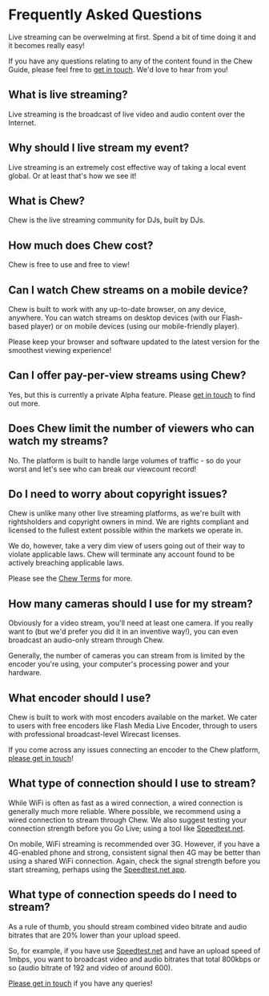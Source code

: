 # Frequently Asked Questions

Live streaming can be overwelming at first. Spend a bit of time doing it and it becomes really easy! 

If you have any questions relating to any of the content found in the Chew Guide, please feel free to [get in touch](http://chew.tv/guide/help_and_support). We'd love to hear from you!

## What is live streaming?

Live streaming is the broadcast of live video and audio content over the Internet.

## Why should I live stream my event?

Live streaming is an extremely cost effective way of taking a local event global. Or at least that's how we see it! 

## What is Chew?

Chew is the live streaming community for DJs, built by DJs.

## How much does Chew cost?

Chew is free to use and free to view! 

## Can I watch Chew streams on a mobile device?

Chew is built to work with any up-to-date browser, on any device, anywhere. You can watch streams on desktop devices (with our Flash-based player) or on mobile devices (using our mobile-friendly player).

Please keep your browser and software updated to the latest version for the smoothest viewing experience! 

## Can I offer pay-per-view streams using Chew?

Yes, but this is currently a private Alpha feature. Please [get in touch](http://chew.tv/guide/help_and_support) to find out more.

## Does Chew limit the number of viewers who can watch my streams?

No. The platform is built to handle large volumes of traffic - so do your worst and let's see who can break our viewcount record!

## Do I need to worry about copyright issues?

Chew is unlike many other live streaming platforms, as we're built with rightsholders and copyright owners in mind. We are rights compliant and licensed to the fullest extent possible within the markets we operate in. 

We do, however, take a very dim view of users going out of their way to violate applicable laws. Chew will terminate any account found to be actively breaching applicable laws. 

Please see the [Chew Terms](http://chew.tv/guide/terms/getting_started) for more.

## How many cameras should I use for my stream?

Obviously for a video stream, you'll need at least one camera. If you really want to (but we'd prefer you did it in an inventive way!), you can even broadcast an audio-only stream through Chew.

Generally, the number of cameras you can stream from is limited by the encoder you're using, your computer's processing power and your hardware.

## What encoder should I use?

Chew is built to work with most encoders available on the market. We cater to users with free encoders like Flash Media Live Encoder, through to users with professional broadcast-level Wirecast licenses.

If you come across any issues connecting an encoder to the Chew platform, [please get in touch](mailto:support@chew.tv)!

## What type of connection should I use to stream?

While WiFi is often as fast as a wired connection, a wired connection is generally much more reliable. Where possible, we recommend using a wired connection to stream through Chew. We also suggest testing your connection strength before you Go Live; using a tool like [Speedtest.net](http://speedtest.net/).

On mobile, WiFi streaming is recommended over 3G. However, if you have a 4G-enabled phone and strong, consistent signal then 4G may be better than using a shared WiFi connection. Again, check the signal strength before you start streaming, perhaps using the [Speedtest.net app](http://www.speedtest.net/mobile/).

## What type of connection speeds do I need to stream?

As a rule of thumb, you should stream combined video bitrate and audio bitrates that are 20% lower than your upload speed. 

So, for example, if you have use [Speedtest.net](http://www.speedtest.net/mobile/) and have an upload speed of 1mbps, you want to broadcast video and audio bitrates that total 800kbps or so (audio bitrate of 192 and video of around 600).

[Please get in touch](mailto:support@chew.tv) if you have any queries! 
